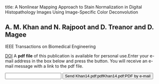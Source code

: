 title: A Nonlinear Mapping Approach to Stain Normalization in Digital Histopathology Images Using Image-Specific Color Deconvolution

## A. M. Khan and N. Rajpoot and D. Treanor and D. Magee
IEEE Transactions on Biomedical Engineering

<a href="https://doi.org/10.1109/TBME.2014.2303294">DOI</a>
A <b>pdf file</b> of this publication is available for personal use.Enter your e-mail address in the box below and press the button. You will receive an e-mail message with a link to the pdf file.
<form action="sender.php">  <input type="text" name="email">  <input type="submit" value="Send Khan14.pdf:pdfKhan14.pdf:PDF by e-mail"></form>